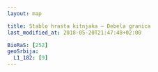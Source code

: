 ```yaml
---
layout: map

title: Stablo hrasta kitnjaka – Debela granica
last_modified_at: 2018-05-20T21:47:48+02:00

BioRaS: [252]
geoSrbija:
  L1_182: [9]
---
```

